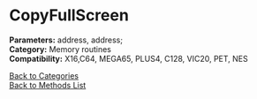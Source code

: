 # CopyFullScreen

**Parameters:** address, address;  
**Category:** Memory routines  
**Compatibility:** X16,C64, MEGA65, PLUS4, C128, VIC20, PET,  NES  


[Back to Categories](../categories/memory_routines.md)  
[Back to Methods List](../../SUMMARY.md)
